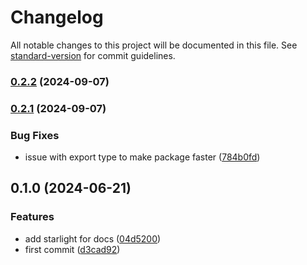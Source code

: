 # Changelog

All notable changes to this project will be documented in this file. See [standard-version](https://github.com/conventional-changelog/standard-version) for commit guidelines.

### [0.2.2](https://github.com/Orva-Studio/lite-query/compare/v0.2.1...v0.2.2) (2024-09-07)

### [0.2.1](https://github.com/Orva-Studio/lite-query/compare/v0.1.0...v0.2.1) (2024-09-07)


### Bug Fixes

* issue with export type to make package faster ([784b0fd](https://github.com/Orva-Studio/lite-query/commit/784b0fd4326d656e5f632af0d874f77ceaa7ca09))

## 0.1.0 (2024-06-21)


### Features

* add starlight for docs ([04d5200](https://github.com/Orva-Studio/lite-query/commit/04d5200ffe9d23ae59aa83af975104949eee7ff7))
* first commit ([d3cad92](https://github.com/Orva-Studio/lite-query/commit/d3cad920eb3ee49f58b6ce62e279b67f2700f63e))
